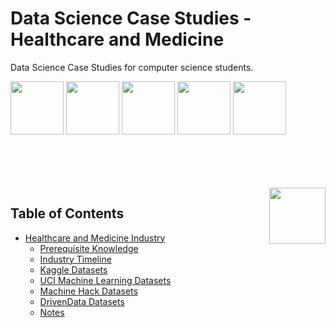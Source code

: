 # Data Science Case Studies - Healthcare and Medicine
Data Science Case Studies for computer science students.

<img width="85" src="https://github.com/cs-MohamedAyman/Data-Science-Case-Studies/blob/master/logos/kaggle.jpg"></img>
<img width="85" src="https://github.com/cs-MohamedAyman/Data-Science-Case-Studies/blob/master/logos/uci-machine-learning.jpg"></img>
<img width="85" src="https://github.com/cs-MohamedAyman/Data-Science-Case-Studies/blob/master/logos/machinehack.jpg"></img>
<img width="85" src="https://github.com/cs-MohamedAyman/Data-Science-Case-Studies/blob/master/logos/drivendata.jpg"></img>
<img width="85" src="https://github.com/cs-MohamedAyman/Data-Science-Case-Studies/blob/master/logos/datacamp.jpg"></img>
<br><br><br><br>

<br>
<img align="right" width="90" src="https://github.com/cs-MohamedAyman/cs-MohamedAyman/blob/main/repos-icons/agenda.jpg">

## Table of Contents
  * [Healthcare and Medicine Industry](#healthcare-and-medicine-industry)
     * [Prerequisite Knowledge](#prerequisite-knowledge)
     * [Industry Timeline](#industry-timeline)
     * [Kaggle Datasets](#kaggle-oj-datasets)
     * [UCI Machine Learning Datasets](#uci-machine-learning-datasets)
     * [Machine Hack Datasets](#machine-hack-datasets)
     * [DrivenData Datasets](#drivendata-datasets)
     * [Notes](#notes)

<br>
